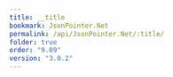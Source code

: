```yaml
---
title: __title
bookmark: JsonPointer.Net
permalink: /api/JsonPointer.Net/:title/
folder: true
order: "9.09"
version: "3.0.2"
---
```

